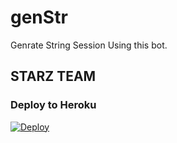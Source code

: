 # genStr
Genrate String Session Using this bot.

## STARZ TEAM


### Deploy to Heroku
[![Deploy](https://www.herokucdn.com/deploy/button.svg)](https://heroku.com/deploy?template=https://github.com/Krishna-Singhal/genStr)
